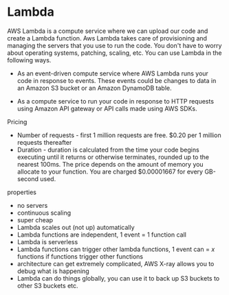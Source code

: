 # Lambda

AWS Lambda is a compute service where we can upload our code and create a Lambda function. Aws Lambda takes care of provisioning and managing the servers that you use to run the code. You don't have to worry about operating systems, patching, scaling, etc. You can use Lambda in the following ways.

-   As an event-driven compute service where AWS Lambda runs your code in response to events. These events could be changes to data in an Amazon S3 bucket or an Amazon DynamoDB table.

-   As a compute service to run your code in response to HTTP requests using Amazon API gateway or API calls made using AWS SDKs.

Pricing

-   Number of requests - first 1 million requests are free. \$0.20 per 1 million requests thereafter
-   Duration - duration is calculated from the time your code begins executing until it returns or otherwise terminates, rounded up to the nearest 100ms. The price depends on the amount of memory you allocate to your function. You are charged \$0.00001667 for every GB-second used.

properties

-   no servers
-   continuous scaling
-   super cheap
-   Lambda scales out (not up) automatically
-   Lambda functions are independent, 1 event = 1 function call
-   Lambda is serverless
-   Lambda functions can trigger other lambda functions, 1 event can = _x_ functions if functions trigger other functions
-   architecture can get extremely complicated, AWS X-ray allows you to debug what is happening
-   Lambda can do things globally, you can use it to back up S3 buckets to other S3 buckets etc.
